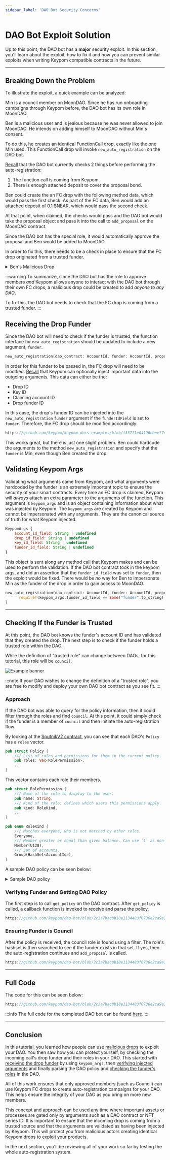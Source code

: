 ```yaml
---
sidebar_label: 'DAO Bot Security Concerns'
---
```

# DAO Bot Exploit Solution

Up to this point, the DAO bot has a **major** security exploit. In this section, you'll learn about the exploit, how to fix it and how you can prevent similar exploits when writing Keypom compatible contracts in the future.

---

## Breaking Down the Problem
To illustrate the exploit, a quick example can be analyzed: 

Min is a council member on MoonDAO. Since he has run onboarding campaigns through Keypom before, the DAO bot has its own role in MoonDAO.

Ben is a malicious user and is jealous because he was never allowed to join MoonDAO. He intends on adding himself to MoonDAO without Min's consent.

To do this, he creates an identical FunctionCall drop, exactly like the one Min used. This FunctionCall drop will invoke `new_auto_registration` on the DAO bot.

[Recall](daobot.md#adding-the-proposal) that the DAO bot currently checks 2 things before performing the auto-registration:
1. The function call is coming from Keypom.
2. There is enough attached deposit to cover the proposal bond.

Ben could create the an FC drop with the following method data, which would pass the first check. As part of the FC data, Ben would add an attached deposit of 0.1 $NEAR, which would pass the second check. 

At that point, when claimed, the checks would pass and the DAO bot would take the proposal object and pass it into the call to `add_proposal` on the MoonDAO contract.

Since the DAO bot has the special role, it would automatically approve the proposal and Ben would be added to MoonDAO.

In order to fix this, there needs to be a check in place to ensure that the FC drop originated from a trusted funder.

<details>
<summary>Ben's Malicious Drop</summary>
<p>

```js
{
    receiverId: DAO_BOT_CONTRACT,
    methodName: "new_auto_registration",
    args: JSON.stringify({
        dao_contract: MOON_DAO, // Points to MOON DAO
        proposal: {
            description: "Auto-Registering New Member",
            kind: {
                AddMemberToRole:{
                    member_id: BEN, // Ben is adding himself!
                    role: "new-onboardee-role"
                }
            }
        }
    }),
    attachedDeposit: parseNearAmount("0.1")
} 
```

</p>
</details>

:::warning
To summarize, since the DAO bot has the role to approve members *and* Keypom allows anyone to interact with the DAO bot through their own FC drops, a malicious drop could be created to add *anyone to any DAO*.

To fix this, the DAO bot needs to check that the FC drop is coming from a trusted funder.
:::

## Receiving the Drop Funder

Since the DAO bot will need to check if the funder is trusted, the function interface for `new_auto_registration` should be updated to include a new argument, `funder`.

```rs
new_auto_registration(dao_contract: AccountId, funder: AccountId, proposal: ProposalInput)
```

In order for this funder to be passed in, the FC drop will need to be modified. [Recall](drop.md#adding-proposal-and-injected-arguments) that Keypom can optionally inject important data into the outgoing arguments. This data can either be the:
- Drop ID
- Key ID
- Claiming account ID
- Drop funder ID

In this case, the drop's funder ID can be injected into the `new_auto_registration` `funder` argument if the `funderIdField` is set to `funder`. Therefore, the FC drop should be modified accordingly:

```js reference
https://github.com/keypom/keypom-docs-examples/blob/f35771e04196ebee77dfee27c00bc6adead0f1a7/advanced-tutorials/dao-onboarding/createDaoDrop.js#L56-L80
```

This works great, but there is just one slight problem. Ben could hardcode the arguments to the method `new_auto_registration` and specify that the `funder` is Min, even though Ben created the drop.

## Validating Keypom Args

Validating what arguments came from Keypom, and what arguments were hardcoded by the funder is an extremely important topic to ensure the security of your smart contracts. Every time an FC drop is claimed, Keypom will *always* attach an extra parameter to the arguments of the function. This argument is `keypom_args` and is an object containing information about what was injected by Keypom. The `keypom_args` are created by Keypom and cannot be impersonated with any arguments. They are the canonical source of truth for what Keypom injected.

```js
KeypomArgs {
    account_id_field: String | undefined
    drop_id_field: String | undefined
    key_id_field: String | undefined
    funder_id_field: String | undefined
}
```

This object is sent along any method call that Keypom makes and can be used to perform the validation. If the DAO bot contract took in the keypom args, and did an assertion that the `funder_id_field` was set to `funder`, then the exploit would be fixed. There would be *no* way for Ben to impersonate Min as the funder of the drop in order to gain access to MoonDAO.

```rs
new_auto_registration(dao_contract: AccountId, funder: AccountId, proposal: ProposalInput, keypom_args: KeypomArgs) {
      require!(keypom_args.funder_id_field == Some("funder".to_string()), "BEN IS MALICIOUS! Funder is not Min!");
}
```

---


## Checking If the Funder is Trusted
At this point, the DAO bot knows the funder's account ID and has validated that they created the drop. The next step is to check if the funder holds a trusted role within the DAO.

While the definition of "trusted role" can change between DAOs, for this tutorial, this role will be `council`. 

![Example banner](./daobot-flow.svg)

:::note
If your DAO wishes to change the definition of a "trusted role", you are free to modify and deploy your own DAO bot contract as you see fit.
:::

### Approach

If the DAO bot was able to query for the policy information, then it could filter through the roles and find `council`. At this point, it could simply check if the funder is a member of `council` and then initiate the auto-registration flow

By looking at the [SputnikV2 contract](https://github.com/near-daos/sputnik-dao-contract/blob/main/sputnikdao2/src/policy.rs), you can see that each DAO's `Policy` has a `roles` vector.
```rust
pub struct Policy {
    /// List of roles and permissions for them in the current policy.
    pub roles: Vec<RolePermission>,
    ...
}
```

This vector contains each role their members.
```rust
pub struct RolePermission {
    /// Name of the role to display to the user.
    pub name: String,
    /// Kind of the role: defines which users this permissions apply.
    pub kind: RoleKind,
    ...
}

pub enum RoleKind {
    /// Matches everyone, who is not matched by other roles.
    Everyone,
    /// Member greater or equal than given balance. Can use `1` as non-zero balance.
    Member(U128),
    /// Set of accounts.
    Group(HashSet<AccountId>),
}
```

A sample DAO policy can be seen below:

<details>
<summary>Sample DAO policy</summary>
<p>

``` bash
View call: moondao.sputnikv2.testnet.get_policy()
{
  roles: [
    { name: 'all', kind: 'Everyone', permissions: [], vote_policy: {} },
    {
      name: 'council',
      kind: { Group: [ 'minqi.testnet' ] },
      permissions: [
        'add_member_to_role:VoteRemove',
        'upgrade_self:VoteRemove',
        'policy:VoteReject',
        'bounty_done:AddProposal',
        'policy:VoteRemove',
        'set_vote_token:VoteReject',
        'upgrade_remote:AddProposal',
        'remove_member_from_role:VoteApprove',
        'add_bounty:VoteRemove',
        'vote:VoteApprove',
        '*:Finalize',
        'bounty_done:VoteApprove',
        'transfer:VoteRemove',
        'add_bounty:VoteReject',
        'add_member_to_role:VoteReject',
        'set_vote_token:VoteRemove',
        'transfer:VoteApprove',
        'transfer:VoteReject',
        'config:VoteReject',
        'call:VoteReject',
        'remove_member_from_role:VoteReject',
        'policy:AddProposal',
        'bounty_done:VoteRemove',
        'set_vote_token:AddProposal',
        'upgrade_self:AddProposal',
        'set_vote_token:VoteApprove',
        'config:VoteApprove',
        'policy:VoteApprove',
        'add_bounty:VoteApprove',
        'remove_member_from_role:VoteRemove',
        'transfer:AddProposal',
        'upgrade_remote:VoteReject',
        'call:VoteApprove',
        'add_member_to_role:AddProposal',
        'call:AddProposal',
        'call:VoteRemove',
        'config:AddProposal',
        'remove_member_from_role:AddProposal',
        'upgrade_remote:VoteApprove',
        'upgrade_remote:VoteRemove',
        'upgrade_self:VoteApprove',
        'upgrade_self:VoteReject',
        'vote:VoteReject',
        'vote:VoteRemove',
        'vote:AddProposal',
        'add_member_to_role:VoteApprove',
        'config:VoteRemove',
        'add_bounty:AddProposal',
        'bounty_done:VoteReject'
      ],
      vote_policy: {
        add_member_to_role: { weight_kind: 'RoleWeight', quorum: '0', threshold: [ 1, 2 ] },
        policy: { weight_kind: 'RoleWeight', quorum: '0', threshold: [ 1, 2 ] },
        vote: { weight_kind: 'RoleWeight', quorum: '0', threshold: [ 1, 2 ] },
        set_vote_token: { weight_kind: 'RoleWeight', quorum: '0', threshold: [ 1, 2 ] },
        remove_member_from_role: { weight_kind: 'RoleWeight', quorum: '0', threshold: [ 1, 2 ] },
        transfer: { weight_kind: 'RoleWeight', quorum: '0', threshold: [ 1, 2 ] },
        add_bounty: { weight_kind: 'RoleWeight', quorum: '0', threshold: [ 1, 2 ] },
        upgrade_self: { weight_kind: 'RoleWeight', quorum: '0', threshold: [ 1, 2 ] },
        bounty_done: { weight_kind: 'RoleWeight', quorum: '0', threshold: [ 1, 2 ] },
        call: { weight_kind: 'RoleWeight', quorum: '0', threshold: [ 1, 2 ] },
        config: { weight_kind: 'RoleWeight', quorum: '0', threshold: [ 1, 2 ] },
        upgrade_remote: { weight_kind: 'RoleWeight', quorum: '0', threshold: [ 1, 2 ] }
      }
    },
    {
      name: 'Keypom DAO Bot',
      kind: { Group: [ 'keypom-dao-bot.testnet' ] },
      permissions: [
        'add_member_to_role:VoteApprove',
        'add_member_to_role:VoteRemove',
        'add_member_to_role:VoteReject',
        'add_member_to_role:AddProposal'
      ],
      vote_policy: {
        transfer: { weight_kind: 'RoleWeight', quorum: '0', threshold: [ 1, 1 ] },
        upgrade_self: { weight_kind: 'RoleWeight', quorum: '0', threshold: [ 1, 1 ] },
        remove_member_from_role: { weight_kind: 'RoleWeight', quorum: '0', threshold: [ 1, 1 ] },
        set_vote_token: { weight_kind: 'RoleWeight', quorum: '0', threshold: [ 1, 1 ] },
        bounty_done: { weight_kind: 'RoleWeight', quorum: '0', threshold: [ 1, 1 ] },
        policy: { weight_kind: 'RoleWeight', quorum: '0', threshold: [ 1, 1 ] },
        add_member_to_role: { weight_kind: 'RoleWeight', quorum: '0', threshold: [ 1, 1 ] },
        call: { weight_kind: 'RoleWeight', quorum: '0', threshold: [ 1, 1 ] },
        config: { weight_kind: 'RoleWeight', quorum: '0', threshold: [ 1, 1 ] },
        upgrade_remote: { weight_kind: 'RoleWeight', quorum: '0', threshold: [ 1, 1 ] },
        vote: { weight_kind: 'RoleWeight', quorum: '0', threshold: [ 1, 1 ] },
        add_bounty: { weight_kind: 'RoleWeight', quorum: '0', threshold: [ 1, 1 ] }
      }
    }
  ],
  default_vote_policy: { weight_kind: 'RoleWeight', quorum: '0', threshold: [ 1, 2 ] },
  proposal_bond: '100000000000000000000000',
  proposal_period: '604800000000000',
  bounty_bond: '100000000000000000000000',
  bounty_forgiveness_period: '604800000000000'
}
```

</p>
</details>

### Verifying Funder and Getting DAO Policy

The first step is to call `get_policy` on the DAO contract. After `get_policy` is called, a callback function is invoked to receive and parse the policy.

``` rust reference
https://github.com/keypom/dao-bot/blob/2c3a7bac8b18e1134483f0736e2ca9e2152f8509/src/lib.rs#L103-L119
```

### Ensuring Funder is Council
After the policy is received, the council role is found using a filter. The role's hashset is then searched to see if the funder exists in that set. If yes, then the auto-registration continues and `add_proposal` is called. 

```rust reference
https://github.com/keypom/dao-bot/blob/2c3a7bac8b18e1134483f0736e2ca9e2152f8509/src/lib.rs#L122-L164
```

---

## Full Code
The code for this can be seen below: 

```rust reference
https://github.com/keypom/dao-bot/blob/2c3a7bac8b18e1134483f0736e2ca9e2152f8509/src/lib.rs#L103-L164
```

:::info
The full code for the completed DAO bot can be found [here](https://github.com/keypom/dao-bot/blob/main/src/lib.rs).
:::

---


## Conclusion

In this tutorial, you learned how people can use [malicious drops](#breaking-down-the-problem) to exploit your DAO. You then saw how you can protect yourself, by checking the incoming call's drop funder and their roles in your DAO. This started with [receiving the drop funder](#receiving-the-drop-funder) by using `keypom_args`, then [verifying injected arguments](#checking-the-drop-funder) and finally parsing the DAO policy and [checking the funder's roles](#ensuring-funder-is-council) in the DAO. 

All of this work ensures that only approved members (such as Council) can use Keypom FC drops to create auto-registration campaigns for your DAO. This helps ensure the integrity of your DAO as you bring on more new members. 

This concept and approach can be used any time where important assets or processes are gated only by arguments such as a DAO contract or NFT series ID. It is important to ensure that the incoming drop is coming from a trusted source and that the arguments are validated as having been injected by Keypom. This will protect you from malicious actors creating identical Keypom drops to exploit your products. 

In the next section, you'll be reviewing all of your work so far by testing the whole auto-registration system.